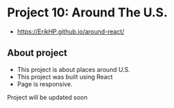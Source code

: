 # Project 10: Around The U.S. 
* https://ErikHP.github.io/around-react/

## About project

* This project is about places around U.S.
* This project was built using React
* Page is responsive.

Project will be updated soon